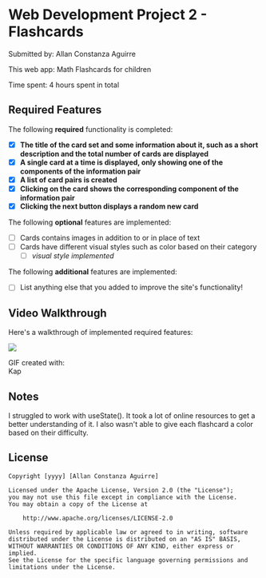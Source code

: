 # Web Development Project 2 - Flashcards

Submitted by: Allan Constanza Aguirre

This web app: Math Flashcards for children

Time spent: 4 hours spent in total

## Required Features

The following **required** functionality is completed:

- [X] **The title of the card set and some information about it, such as a short description and the total number of cards are displayed**
- [X] **A single card at a time is displayed, only showing one of the components of the information pair**
- [X] **A list of card pairs is created**
- [X] **Clicking on the card shows the corresponding component of the information pair**
- [X] **Clicking the next button displays a random new card**

The following **optional** features are implemented:

- [ ] Cards contains images in addition to or in place of text
- [ ] Cards have different visual styles such as color based on their category
  - [ ] *visual style implemented*

The following **additional** features are implemented:

* [ ] List anything else that you added to improve the site's functionality!

## Video Walkthrough

Here's a walkthrough of implemented required features:

<img src='<div style="position: relative; padding-bottom: 62.5%; height: 0;"><iframe src="https://www.loom.com/embed/af03c2dcc849450e84c96f25c8c1ba87?sid=9dac3686-99a9-42aa-8ecf-0709cb915ad2" frameborder="0" webkitallowfullscreen mozallowfullscreen allowfullscreen style="position: absolute; top: 0; left: 0; width: 100%; height: 100%;"></iframe></div>' />


GIF created with:  
Kap

## Notes

I struggled to work with useState(). It took a lot of online resources to get a better understanding of it. I also wasn't able to give each flashcard a color based on their difficulty.

## License

    Copyright [yyyy] [Allan Constanza Aguirre]

    Licensed under the Apache License, Version 2.0 (the "License");
    you may not use this file except in compliance with the License.
    You may obtain a copy of the License at

        http://www.apache.org/licenses/LICENSE-2.0

    Unless required by applicable law or agreed to in writing, software
    distributed under the License is distributed on an "AS IS" BASIS,
    WITHOUT WARRANTIES OR CONDITIONS OF ANY KIND, either express or implied.
    See the License for the specific language governing permissions and
    limitations under the License.
